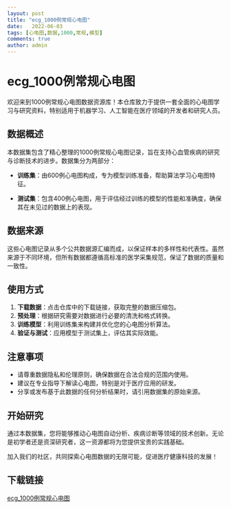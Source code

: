 ```yaml
---
layout: post
title: "ecg_1000例常规心电图"
date:   2022-06-03
tags: [心电图,数据,1000,常规,模型]
comments: true
author: admin
---
```

# ecg_1000例常规心电图

欢迎来到1000例常规心电图数据资源库！本仓库致力于提供一套全面的心电图学习与研究资料，特别适用于机器学习、人工智能在医疗领域的开发者和研究人员。

## 数据概述

本数据集包含了精心整理的1000例常规心电图记录，旨在支持心血管疾病的研究与诊断技术的进步。数据集分为两部分：

- **训练集**：由600例心电图构成，专为模型训练准备，帮助算法学习心电图特征。
  
- **测试集**：包含400例心电图，用于评估经过训练的模型的性能和准确度，确保其在未见过的数据上的表现。

## 数据来源

这些心电图记录从多个公共数据源汇编而成，以保证样本的多样性和代表性。虽然来源于不同环境，但所有数据都遵循高标准的医学采集规范，保证了数据的质量和一致性。

## 使用方式

1. **下载数据**：点击仓库中的下载链接，获取完整的数据压缩包。
2. **预处理**：根据研究需要对数据进行必要的清洗和格式转换。
3. **训练模型**：利用训练集来构建并优化您的心电图分析算法。
4. **验证与测试**：应用模型于测试集上，评估其实际效能。

## 注意事项

- 请尊重数据隐私和伦理原则，确保数据在合法合规的范围内使用。
- 建议在专业指导下解读心电图，特别是对于医疗应用的研发。
- 分享或发布基于此数据的任何分析结果时，请引用数据集的原始来源。

## 开始研究

通过本数据集，您将能够推动心电图自动分析、疾病诊断等领域的技术创新。无论是初学者还是资深研究者，这一资源都将为您提供宝贵的实践基础。

加入我们的社区，共同探索心电图数据的无限可能，促进医疗健康科技的发展！

## 下载链接

[ecg_1000例常规心电图](https://pan.quark.cn/s/82573330a63b)